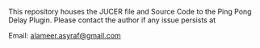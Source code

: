 This repository houses the JUCER file and Source Code to the Ping Pong Delay Plugin. Please contact the author if any issue persists at

Email: alameer.asyraf@gmail.com